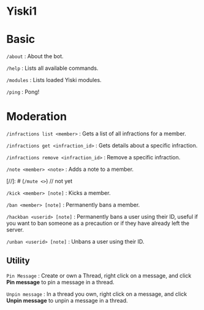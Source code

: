 # Yiski1

# Basic

`/about`
: About the bot.

`/help`
: Lists all available commands.

`/modules`
: Lists loaded Yiski modules.

`/ping`
: Pong!


# Moderation

`/infractions list <member>`
: Gets a list of all infractions for a member.

`/infractions get <infraction_id>`
: Gets details about a specific infraction.

`/infractions remove <infraction_id>`
: Remove a specific infraction.

`/note <member> <note>`
: Adds a note to a member.

[//]: # (`/mute <>`) // not yet

`/kick <member> [note]`
: Kicks a member.

`/ban <member> [note]`
: Permanently bans a member.

`/hackban <userid> [note]`
: Permanently bans a user using their ID, useful if you want to ban someone as a precaution or if they have already left the server.

`/unban <userid> [note]`
: Unbans a user using their ID.

## Utility

`Pin Message`
: Create or own a Thread, right click on a message, and click **Pin message** to pin a message in a thread.

`Unpin message`
: In a thread you own, right click on a message, and click **Unpin message** to unpin a message in a thread.